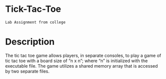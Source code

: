# Tick-Tac-Toe
	Lab Assignment from college

# Description
The tic tac toe game allows players, in separate consoles, to play a game of tic tac toe with a board size of “n x n”; 
 where “n” is initialized with the executable file. The game utilizes a shared memory array that is accessed by two separate files.
